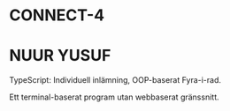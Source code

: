 # CONNECT-4
# NUUR YUSUF

TypeScript: Individuell inlämning, OOP-baserat Fyra-i-rad.

Ett terminal-baserat program utan webbaserat gränssnitt.
